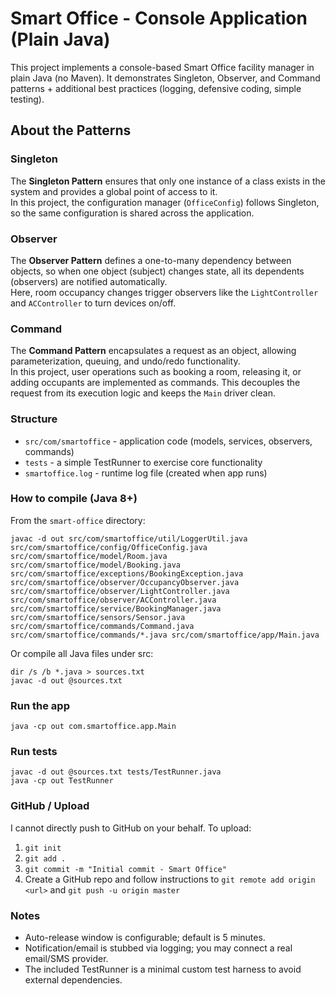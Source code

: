 # Smart Office - Console Application (Plain Java)

This project implements a console-based Smart Office facility manager in plain Java (no Maven).
It demonstrates Singleton, Observer, and Command patterns + additional best practices (logging, defensive coding, simple testing).

## About the Patterns

### Singleton
The **Singleton Pattern** ensures that only one instance of a class exists in the system and provides a global point of access to it.  
In this project, the configuration manager (`OfficeConfig`) follows Singleton, so the same configuration is shared across the application.

### Observer
The **Observer Pattern** defines a one-to-many dependency between objects, so when one object (subject) changes state, all its dependents (observers) are notified automatically.  
Here, room occupancy changes trigger observers like the `LightController` and `ACController` to turn devices on/off.

### Command
The **Command Pattern** encapsulates a request as an object, allowing parameterization, queuing, and undo/redo functionality.  
In this project, user operations such as booking a room, releasing it, or adding occupants are implemented as commands. This decouples the request from its execution logic and keeps the `Main` driver clean.


### Structure
- `src/com/smartoffice` - application code (models, services, observers, commands)
- `tests` - a simple TestRunner to exercise core functionality
- `smartoffice.log` - runtime log file (created when app runs)

### How to compile (Java 8+)
From the `smart-office` directory:

```
javac -d out src/com/smartoffice/util/LoggerUtil.java src/com/smartoffice/config/OfficeConfig.java src/com/smartoffice/model/Room.java src/com/smartoffice/model/Booking.java src/com/smartoffice/exceptions/BookingException.java src/com/smartoffice/observer/OccupancyObserver.java src/com/smartoffice/observer/LightController.java src/com/smartoffice/observer/ACController.java src/com/smartoffice/service/BookingManager.java src/com/smartoffice/sensors/Sensor.java src/com/smartoffice/commands/Command.java src/com/smartoffice/commands/*.java src/com/smartoffice/app/Main.java
```

Or compile all Java files under src:
```
dir /s /b *.java > sources.txt
javac -d out @sources.txt
```

### Run the app
```
java -cp out com.smartoffice.app.Main
```

### Run tests
```
javac -d out @sources.txt tests/TestRunner.java
java -cp out TestRunner
```

### GitHub / Upload
I cannot directly push to GitHub on your behalf. To upload:
1. `git init`
2. `git add .`
3. `git commit -m "Initial commit - Smart Office"`
4. Create a GitHub repo and follow instructions to `git remote add origin <url>` and `git push -u origin master`

### Notes
- Auto-release window is configurable; default is 5 minutes.
- Notification/email is stubbed via logging; you may connect a real email/SMS provider.
- The included TestRunner is a minimal custom test harness to avoid external dependencies.
